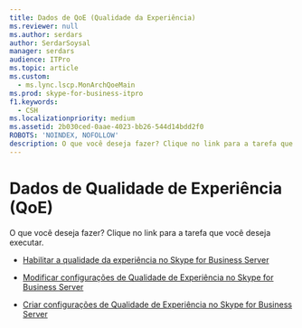 ```yaml
---
title: Dados de QoE (Qualidade da Experiência)
ms.reviewer: null
ms.author: serdars
author: SerdarSoysal
manager: serdars
audience: ITPro
ms.topic: article
ms.custom:
  - ms.lync.lscp.MonArchQoeMain
ms.prod: skype-for-business-itpro
f1.keywords:
  - CSH
ms.localizationpriority: medium
ms.assetid: 2b030ced-0aae-4023-bb26-544d14bdd2f0
ROBOTS: 'NOINDEX, NOFOLLOW'
description: O que você deseja fazer? Clique no link para a tarefa que você deseja executar.
---
```


# <a name="quality-of-experience-qoe-data"></a>Dados de Qualidade de Experiência (QoE)
 
O que você deseja fazer? Clique no link para a tarefa que você deseja executar.
  
- [Habilitar a qualidade da experiência no Skype for Business Server](../../../manage/health-and-monitoring/enable-qoe.md)
    
- [Modificar configurações de Qualidade de Experiência no Skype for Business Server](../../../manage/health-and-monitoring/modify-qoe-settings.md)
    
- [Criar configurações de Qualidade de Experiência no Skype for Business Server](../../../manage/health-and-monitoring/create-qoe-configuration-settings.md)
    
 

